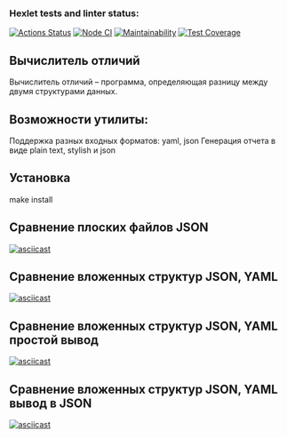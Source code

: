 ### Hexlet tests and linter status:

[![Actions Status](https://github.com/Fedinyak/frontend-project-lvl2/workflows/hexlet-check/badge.svg)](https://github.com/Fedinyak/frontend-project-lvl2/actions)
[![Node CI](https://github.com/Fedinyak/frontend-project-lvl2/workflows/Node%20CI/badge.svg)](https://github.com/Fedinyak/frontend-project-lvl2/actions)
[![Maintainability](https://api.codeclimate.com/v1/badges/475cb9b9a453ad1f9f08/maintainability)](https://codeclimate.com/github/Fedinyak/frontend-project-lvl2/maintainability)
[![Test Coverage](https://api.codeclimate.com/v1/badges/475cb9b9a453ad1f9f08/test_coverage)](https://codeclimate.com/github/Fedinyak/frontend-project-lvl2/test_coverage)

## Вычислитель отличий

Вычислитель отличий – программа, определяющая разницу между двумя структурами данных.

## Возможности утилиты:

Поддержка разных входных форматов: yaml, json
Генерация отчета в виде plain text, stylish и json

## Установка

make install

## Сравнение плоских файлов JSON

[![asciicast](https://asciinema.org/a/3jGxabW6IZTtHIQGpWkE6IeBs.svg)](https://asciinema.org/a/3jGxabW6IZTtHIQGpWkE6IeBs)

## Сравнение вложенных структур JSON, YAML

[![asciicast](https://asciinema.org/a/HkYfKY89aulECRrPZAoi3mG3q.svg)](https://asciinema.org/a/HkYfKY89aulECRrPZAoi3mG3q)

## Сравнение вложенных структур JSON, YAML простой вывод

[![asciicast](https://asciinema.org/a/17GTe363PNNd82PbBpbupc41j.svg)](https://asciinema.org/a/17GTe363PNNd82PbBpbupc41j)

## Сравнение вложенных структур JSON, YAML вывод в JSON

[![asciicast](https://asciinema.org/a/x3u68w4TfEJCgGrPBb19B9L5q.svg)](https://asciinema.org/a/x3u68w4TfEJCgGrPBb19B9L5q)

